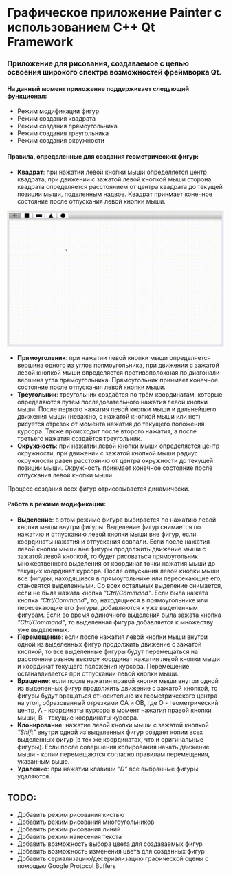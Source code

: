 # Графическое приложение Painter с использованием C++ Qt Framework

### Приложение для рисования, создаваемое с целью освоения широкого спектра возможностей фреймворка Qt.

#### На данный момент приложение поддерживает следующий функционал:

- Режим модификации фигур
- Режим создания квадрата
- Режим создания прямоугольника
- Режим создания треугольника
- Режим создания окружности

#### Правила, определенные для создания геометрических фигур:

- **Квадрат**: при нажатии левой кнопки мыши определяется центр квадрата, при движении с зажатой левой кнопкой мыши сторона квадрата определяется расстоянием от центра квадрата до текущей позиции мыши, поделенным надвое. Квадрат принмает конечное состояние после отпускания левой кнопки мыши.

<img src="../media/gifs/square.gif" alt="My Project GIF">

- **Прямоугольник**: при нажатии левой кнопки мыши определяется вершина одного из углов прямоугольника, при движении с зажатой левой кнопкой мыши определяется противоположная по диагонали вершина угла прямоугольника. Прямоугольник принмает конечное состояние после отпускания левой кнопки мыши.
- **Треугольник**: треугольник создаётся по трём координатам, которые определяются путём последовательного нажатия левой кнопки мыши. После первого нажатия левой кнопки мыши и дальнейшего движения мыши (неважно, с нажатой кнопкой мыши или нет) рисуется отрезок от момента нажатия до текущего положения курсора. Также происходит после второго нажатия, а после третьего нажатия создаётся треугольник.
- **Окружность**: при нажатии левой кнопки мыши определяется центр окружности, при движении с зажатой кнопкой мыши радиус окружности равен расстоянию от центра окружности до текущей позиции мыши. Окружность принмает конечное состояние после отпускания левой кнопки мыши.

Процесс создания всех фигур отрисовывается динамически.

#### Работа в режиме модификации:

- **Выделение**: в этом режиме фигура выбирается по нажатию левой кнопки мыши внутри фигуры. Выделение фигур снимается по нажатию и отпусканию левой кнопки мыши вне фигур, если координаты нажатия и отпускания совпали. Если после нажатия левой кнопки мыши вне фигуры продолжить движение мыши с зажатой левой кнопкой, то будет рисоваться прямоугольник множественного выделения от координат точки нажатия мыши до текущих координат курсора. После отпускания левой кнопки мыши все фигуры, находящиеся в прямоугольнике или пересекающие его, становятся выделенными. Со всех остальных выделение снимается, если не была нажата кнопка _"Ctrl/Command"_. Если была нажата кнопка _"Ctrl/Command"_, то, находящиеся в прямоугольнике или пересекающие его фигуры, добавляются к уже выделенным фигурам. Если во время одиночного выделения была зажата кнопка _"Ctrl/Command"_, то выделенная фигура добавляется к множеству уже выделенных.
- **Перемещение**: если после нажатия левой кнопки мыши внутри одной из выделенных фигур продолжить движение с зажатой кнопкой, то все выделенные фигуры будут перемещаться на расстояние равное вектору координат нажатия левой кнопки мыши и координат текущего положения курсора. Перемещение останавливается при отпускании левой кнопки мыши.
- **Вращение**: если после нажатия правой кнопки мыши внутри одной из выделенных фигур продолжить движение с зажатой кнопкой, то фигуры будут вращаться относительно их геометрического центра на угол, образованный отрезками OA и OB, где O - геометрический центр, A - координаты курсора в момент нажатия правой кнопки мыши, B - текущие координаты курсора.
- **Клонирование**: нажатие левой кнопки мыши с зажатой кнопкой _"Shift"_ внутри одной из выделенных фигур создает копии всех выделенных фигур (в тех же координатах, что и оригинальные фигуры). Если после совершения копирования начать движение мыши - копии перемещаются согласно правилам перемещения, указанным выше.
- **Удаление**: при нажатии клавиши _"D"_ все выбранные фигуры удаляются.

## TODO:

- Добавить режим рисования кистью
- Добавить режим рисования многоугольников
- Добавить режим рисования линий
- Добавить режим нанесения текста
- Добавить возможность выбора цвета для создаваемых фигур
- Добавить возможность изменения цвета для созданных фигур
- Добавить сериализацию/десериализацию графической сцены с помощью Google Protocol Buffers
